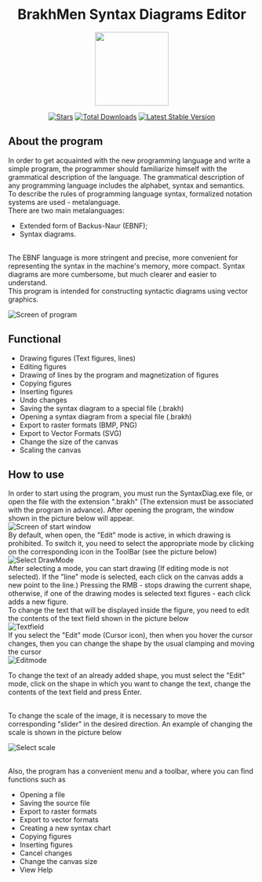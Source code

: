 <h1 align="center">BrakhMen Syntax Diagrams Editor</h1>
<p align="center"><img src="https://github.com/N1ghtF1re/The-syntax-diagram-editor/blob/master/src/icons/icon_small.png?raw=true" style="width: 150px;"></p>

<p align="center">
<a href="https://github.com/N1ghtF1re/The-syntax-diagram-editor/stargazers"><img src="https://img.shields.io/github/stars/N1ghtF1re/The-syntax-diagram-editor.svg" alt="Stars"></a>
<a href="https://github.com/N1ghtF1re/The-syntax-diagram-editor/releases"><img src="https://img.shields.io/badge/downloads-4-brightgreen.svg" alt="Total Downloads"></a>
<a href="https://github.com/N1ghtF1re/The-syntax-diagram-editor/releases"><img src="https://img.shields.io/github/tag/N1ghtF1re/Map-of-emergency-incidents.svg" alt="Latest Stable Version"></a>
<!--<a href="https://github.com/N1ghtF1re/The-syntax-diagram-editor/blob/master/LICENSE"><img src="https://img.shields.io/github/license/N1ghtF1re/The-syntax-diagram-editor.svg" alt="License"></a>-->
</p>
 
 ## About the program
In order to get acquainted with the new programming language and write a simple program, the programmer should familiarize himself with the grammatical description of the language. The grammatical description of any programming language includes the alphabet, syntax and semantics.<br>
To describe the rules of programming language syntax, formalized notation systems are used - metalanguage.<br> There are two main metalanguages:
* Extended form of Backus-Naur (EBNF);
* Syntax diagrams.

<br>
The EBNF language is more stringent and precise, more convenient for representing the syntax in the machine's memory, more compact. Syntax diagrams are more cumbersome, but much clearer and easier to understand.<br>
This program is intended for constructing syntactic diagrams using vector graphics.

![Screen of program](https://github.com/N1ghtF1re/The-syntax-diagram-editor/blob/master/docs/%D0%9F%D0%BE%D1%8F%D1%81%D0%BD%D0%B8%D1%82%D0%B5%D0%BB%D1%8C%D0%BD%D0%B0%D1%8F%20%D0%B7%D0%B0%D0%BF%D0%B8%D1%81%D0%BA%D0%B0.files/image137.png)

## Functional
* Drawing figures (Text figures, lines)
* Editing figures
* Drawing of lines by the program and magnetization of figures
* Copying figures
* Inserting figures
* Undo changes
* Saving the syntax diagram to a special file (.brakh)
* Opening a syntax diagram from a special file (.brakh)
* Export to raster formats (BMP, PNG)
* Export to Vector Formats (SVG)
* Change the size of the canvas
* Scaling the canvas

## How to use
In order to start using the program, you must run the SyntaxDiag.exe file, or open the file with the extension ".brakh" (The extension must be associated with the program in advance). After opening the program, the window shown in the picture below will appear.
<br>
![Screen of start window](https://github.com/N1ghtF1re/The-syntax-diagram-editor/blob/master/docs/%D0%9F%D0%BE%D1%8F%D1%81%D0%BD%D0%B8%D1%82%D0%B5%D0%BB%D1%8C%D0%BD%D0%B0%D1%8F%20%D0%B7%D0%B0%D0%BF%D0%B8%D1%81%D0%BA%D0%B0.files/image133.png?raw=true)
<br>
By default, when open, the "Edit" mode is active, in which drawing is prohibited. To switch it, you need to select the appropriate mode by clicking on the corresponding icon in the ToolBar (see the picture below)
<br>
![Select DrawMode](https://github.com/N1ghtF1re/The-syntax-diagram-editor/blob/master/docs/%D0%9F%D0%BE%D1%8F%D1%81%D0%BD%D0%B8%D1%82%D0%B5%D0%BB%D1%8C%D0%BD%D0%B0%D1%8F%20%D0%B7%D0%B0%D0%BF%D0%B8%D1%81%D0%BA%D0%B0.files/image135.png?raw=true)
<br>
After selecting a mode, you can start drawing (If editing mode is not selected). If the "line" mode is selected, each click on the canvas adds a new point to the line.) Pressing the RMB - stops drawing the current shape, otherwise, if one of the drawing modes is selected text figures - each click adds a new figure.<br>
To change the text that will be displayed inside the figure, you need to edit the contents of the text field shown in the picture below
<br>
![Textfield](https://github.com/N1ghtF1re/The-syntax-diagram-editor/blob/master/docs/%D0%9F%D0%BE%D1%8F%D1%81%D0%BD%D0%B8%D1%82%D0%B5%D0%BB%D1%8C%D0%BD%D0%B0%D1%8F%20%D0%B7%D0%B0%D0%BF%D0%B8%D1%81%D0%BA%D0%B0.files/image136.png?raw=true)
<br>
If you select the "Edit" mode (Cursor icon), then when you hover the cursor changes, then you can change the shape by the usual clamping and moving the cursor
<br>
![Editmode](https://github.com/N1ghtF1re/The-syntax-diagram-editor/blob/master/docs/%D0%9F%D0%BE%D1%8F%D1%81%D0%BD%D0%B8%D1%82%D0%B5%D0%BB%D1%8C%D0%BD%D0%B0%D1%8F%20%D0%B7%D0%B0%D0%BF%D0%B8%D1%81%D0%BA%D0%B0.files/image139.png?raw=true)
<br>

To change the text of an already added shape, you must select the "Edit" mode, click on the shape in which you want to change the text, change the contents of the text field and press Enter.

<br>
To change the scale of the image, it is necessary to move the corresponding "slider" in the desired direction. An example of changing the scale is shown in the picture below
<br>

![Select scale](https://i.imgur.com/auFdix6.png)

<br>
Also, the program has a convenient menu and a toolbar, where you can find functions such as

* Opening a file
* Saving the source file
* Export to raster formats
* Export to vector formats
* Creating a new syntax chart
* Copying figures
* Inserting figures
* Cancel changes
* Change the canvas size
* View Help

